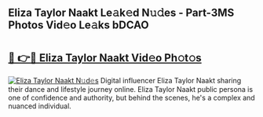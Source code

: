 ## Eliza Taylor Naakt Le𝚊k𝚎d N𝚞𝚍es - Part-3MS Photos Vid𝚎o Le𝚊ks bDCAO

# <h2><a href="http://fb72oc.evod.top/?m=Eliza+Taylor+Naakt">🔗 👉🔴 Eliza Taylor Naakt Vid𝚎o Ph𝚘t𝚘s</a></h2>

[![Eliza Taylor Naakt N𝚞d𝚎s](https://i.imgur.com/8V9OHl7.gif)](http://fb72oc.evod.top/?m=Eliza+Taylor+Naakt)
Digital influencer Eliza Taylor Naakt sharing their dance and lifestyle journey online. Eliza Taylor Naakt public persona is one of confidence and authority, but behind the scenes, he's a complex and nuanced individual. 
